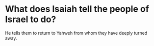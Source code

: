 # What does Isaiah tell the people of Israel to do?

He tells them to return to Yahweh from whom they have deeply turned away.

